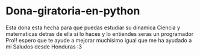 # Dona-giratoria-en-python

Esta dona esta hecha para que puedas estudiar su dinamica Ciencia y matematicas detras de ella
si lo haces y lo entiendes seras un programador Pro!!
espero que te ayude a mejorar muchisimo igual que me ha ayudado a mi
Saludos desde Honduras :3 

